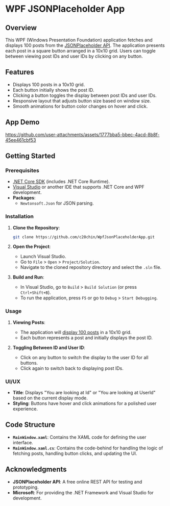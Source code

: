 # WPF JSONPlaceholder App

## Overview

This WPF (Windows Presentation Foundation) application fetches and displays 100 posts from the [JSONPlaceholder API](https://jsonplaceholder.typicode.com/). The application presents each post in a square button arranged in a 10x10 grid. Users can toggle between viewing post IDs and user IDs by clicking on any button.

## Features

- Displays 100 posts in a 10x10 grid.
- Each button initially shows the post ID.
- Clicking a button toggles the display between post IDs and user IDs.
- Responsive layout that adjusts button size based on window size.
- Smooth animations for button color changes on hover and click.

## App Demo
https://github.com/user-attachments/assets/1777bba5-bbec-4acd-8b8f-45ee461cbf53


## Getting Started

### Prerequisites

- [.NET Core SDK](https://dotnet.microsoft.com/download) (includes .NET Core Runtime).
- [Visual Studio](https://visualstudio.microsoft.com/) or another IDE that supports .NET Core and WPF development.
- **Packages**:
  - `Newtonsoft.Json` for JSON parsing.
  
### Installation

1. **Clone the Repository**:
   ```bash
   git clone https://github.com/c20chin/WpfJsonPlaceholderApp.git
   ```

2. **Open the Project**:
    - Launch Visual Studio.
    - Go to `File` > `Open` > `Project/Solution`.
    - Navigate to the cloned repository directory and select the `.sln` file.

3. **Build and Run**:
    - In Visual Studio, go to `Build` > `Build Solution` (or press `Ctrl+Shift+B`).
    - To run the application, press `F5` or go to `Debug` > `Start Debugging`.

### Usage

1. **Viewing Posts**:
    - The application will [display 100 posts](https://jsonplaceholder.typicode.com/posts) in a 10x10 grid.
    - Each button represents a post and initially displays the post ID.

2. **Toggling Between ID and User ID**:
    - Click on any button to switch the display to the user ID for all buttons.
    - Click again to switch back to displaying post IDs.

### UI/UX

- **Title**: Displays "You are looking at Id" or "You are looking at UserId" based on the current display mode.
- **Styling**: Buttons have hover and click animations for a polished user experience.

## Code Structure

- **`MainWindow.xaml`**: Contains the XAML code for defining the user interface.
- **`MainWindow.xaml.cs`**: Contains the code-behind for handling the logic of fetching posts, handling button clicks, and updating the UI.

## Acknowledgments

- **JSONPlaceholder API**: A free online REST API for testing and prototyping.
- **Microsoft**: For providing the .NET Framework and Visual Studio for development.
